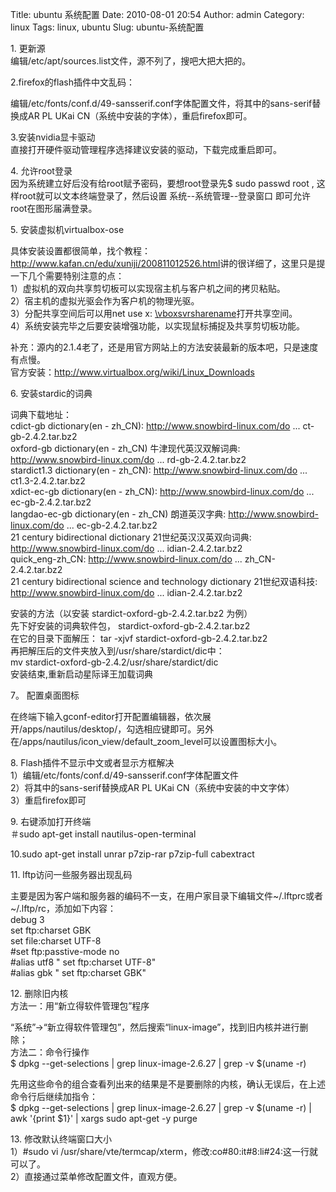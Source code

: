 Title: ubuntu 系统配置
Date: 2010-08-01 20:54
Author: admin
Category: linux
Tags: linux, ubuntu
Slug: ubuntu-系统配置

<div id="blog_text">

​1. 更新源  
编辑/etc/apt/sources.list文件，源不列了，搜吧大把大把的。

2.firefox的flash插件中文乱码：  

编辑/etc/fonts/conf.d/49-sansserif.conf字体配置文件，将其中的sans-serif替换成AR
PL UKai CN（系统中安装的字体），重启firefox即可。

3.安装nvidia显卡驱动  
直接打开硬件驱动管理程序选择建议安装的驱动，下载完成重启即可。

​4. 允许root登录  
因为系统建立好后没有给root赋予密码，要想root登录先\$ sudo passwd root ,
这样root就可以文本终端登录了，然后设置 系统--系统管理--登录窗口
即可允许root在图形届满登录。

​5. 安装虚拟机virtualbox-ose  

具体安装设置都很简单，找个教程：<http://www.kafan.cn/edu/xuniji/200811012526.html>讲的很详细了，这里只是提一下几个需要特别注意的点：  
1）虚拟机的双向共享剪切板可以实现宿主机与客户机之间的拷贝粘贴。  
2）宿主机的虚拟光驱会作为客户机的物理光驱。  
3）分配共享空间后可以用net use x:
[\\vboxsvrsharename](file://vboxsvr/sharename)打开共享空间。  
4）系统安装完毕之后要安装增强功能，以实现鼠标捕捉及共享剪切板功能。  

补充：源内的2.1.4老了，还是用官方网站上的方法安装最新的版本吧，只是速度有点慢。  
官方安装：<http://www.virtualbox.org/wiki/Linux_Downloads>

​6. 安装stardic的词典

词典下载地址：  
cdict-gb dictionary(en - zh\_CN): <http://www.snowbird-linux.com/do>
... ct-gb-2.4.2.tar.bz2  
oxford-gb dictionary(en - zh\_CN) 牛津现代英汉双解词典:
<http://www.snowbird-linux.com/do> ... rd-gb-2.4.2.tar.bz2  
stardict1.3 dictionary(en - zh\_CN): <http://www.snowbird-linux.com/do>
... ct1.3-2.4.2.tar.bz2  
xdict-ec-gb dictionary(en - zh\_CN): <http://www.snowbird-linux.com/do>
... ec-gb-2.4.2.tar.bz2  
langdao-ec-gb dictionary(en - zh\_CN) 朗道英汉字典:
<http://www.snowbird-linux.com/do> ... ec-gb-2.4.2.tar.bz2  
21 century bidirectional dictionary 21世纪英汉汉英双向词典:
<http://www.snowbird-linux.com/do> ... idian-2.4.2.tar.bz2  
quick\_eng-zh\_CN: <http://www.snowbird-linux.com/do> ...
zh\_CN-2.4.2.tar.bz2  
21 century bidirectional science and technology dictionary
21世纪双语科技: <http://www.snowbird-linux.com/do> ...
idian-2.4.2.tar.bz2

安装的方法（以安装 stardict-oxford-gb-2.4.2.tar.bz2 为例）  
先下好安装的词典软件包， stardict-oxford-gb-2.4.2.tar.bz2  
在它的目录下面解压： tar -xjvf stardict-oxford-gb-2.4.2.tar.bz2  
再把解压后的文件夹放入到/usr/share/stardict/dic中：  
mv stardict-oxford-gb-2.4.2/usr/share/stardict/dic  
安装结束,重新启动星际译王加载词典

7。 配置桌面图标  

在终端下输入gconf-editor打开配置编辑器，依次展开/apps/nautilus/desktop/，勾选相应键即可。另外在/apps/nautilus/icon\_view/default\_zoom\_level可以设置图标大小。

​8. Flash插件不显示中文或者显示方框解决  
1）编辑/etc/fonts/conf.d/49-sansserif.conf字体配置文件  
2）将其中的sans-serif替换成AR PL UKai CN（系统中安装的中文字体）  
3）重启firefox即可

​9. 右键添加打开终端  
＃sudo apt-get install nautilus-open-terminal

10.sudo apt-get install unrar p7zip-rar p7zip-full cabextract

​11. lftp访问一些服务器出现乱码  

主要是因为客户端和服务器的编码不一支，在用户家目录下编辑文件\~/.lftprc或者\~/.lftp/rc，添加如下内容：  
debug 3  
set ftp:charset GBK  
set file:charset UTF-8  
\#set ftp:passtive-mode no  
\#alias utf8 " set ftp:charset UTF-8"  
\#alias gbk " set ftp:charset GBK"

​12. 删除旧内核  
方法一：用“新立得软件管理包”程序  

“系统”-\>“新立得软件管理包”，然后搜索“linux-image”，找到旧内核并进行删除；  
方法二：命令行操作  
\$ dpkg --get-selections | grep linux-image-2.6.27 | grep -v \$(uname
-r)  

先用这些命令的组合查看列出来的结果是不是要删除的内核，确认无误后，在上述命令行后继续加指令：  
\$ dpkg --get-selections | grep linux-image-2.6.27 | grep -v \$(uname
-r) | awk '{print \$1}' | xargs sudo apt-get -y purge

​13. 修改默认终端窗口大小  
1）\#sudo vi
/usr/share/vte/termcap/xterm，修改:co\#80:it\#8:li\#24:这一行就可以了。  
2）直接通过菜单修改配置文件，直观方便。

</div>
